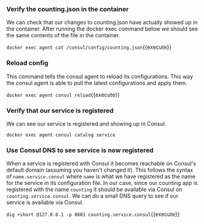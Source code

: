 ### Verify the counting.json in the container
We can check that our changes to counting.json have actually showed up in the container. After running the docker exec command below we should see the same contents of the file in the container.

`docker exec agent cat /consul/config/counting.json`{{execute}}

### Reload config
This command tells the consul agent to reload its configurations. This way the consul agent is able to pull the latest configurations and apply them.

`docker exec agent consul reload`{{execute}}

### Verify that our service is registered 
We can see our service is registered and showing up in Consul.

`docker exec agent consul catalog service`

### Use Consul DNS to see service is now registered
When a service is registered with Consul it becomes reachable on Consul's default domain (assuming you haven't changed it). This follows the syntax of `name.service.consul` where `name` is what we have registered as the name for the service in its configuration file. In our case, since our counting app is registered with the name `counting` it should be available via Consul on `counting.service.consul`. We can do a small DNS query to see if our service is available via Consul.

`dig +short @127.0.0.1 -p 8601 counting.service.consul`{{execute}}